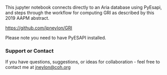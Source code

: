 This jupyter notebook connects directly to an Aria database using PyEsapi, and steps through the workflow for computing GRI as described by this 2019 AAPM abstract.

https://github.com/jpneylon/GRI

Please note you need to have PyESAPI installed. 

### Support or Contact

If you have questions, suggestions, or ideas for collaboration - feel free to contact me at jneylon@coh.org
